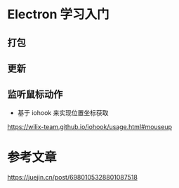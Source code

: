 # Electron 学习入门

## 打包
## 更新

## 监听鼠标动作

-   基于 iohook 来实现位置坐标获取

https://wilix-team.github.io/iohook/usage.html#mouseup



# 参考文章

https://juejin.cn/post/6980105328801087518
